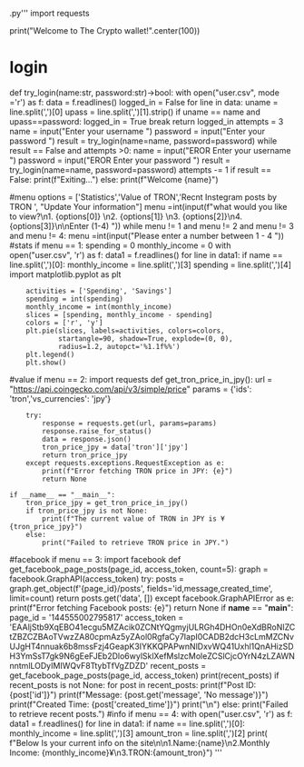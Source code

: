 .py'''
import requests

print("Welcome to The Crypto wallet!".center(100))
# login
def try_login(name:str, password:str)->bool:
    with open("user.csv", mode ='r') as f:
        data = f.readlines()
    logged_in = False
    for line in data:
        uname = line.split(',')[0]
        upass = line.split(',')[1].strip()
        if uname == name and upass==password:
            logged_in = True
            break
    return logged_in
attempts = 3
name = input("Enter your username ")
password = input("Enter your password ")
result = try_login(name=name, password=password)
while result == False and attempts >0:
    name = input("EROR Enter your username ")
    password = input("EROR Enter your password ")
    result = try_login(name=name, password=password)
    attempts -= 1
if result == False:
    print(f"Exiting...")
else:
    print(f"Welcome {name}")

#menu
options = ['Statistics','Value of TRON','Recnt Instegram posts by TRON ', "Update Your information"]
menu =int(input(f"what would you like to view?\n1. {options[0]} \n2. {options[1]} \n3. {options[2]}\n4. {options[3]}\n\nEnter (1-4) "))
while menu != 1 and menu != 2 and menu != 3 and menu != 4:
    menu =int(input("Please enter a number between 1 - 4 "))
#stats
if menu == 1:
    spending = 0
    monthly_income = 0
    with open("user.csv", 'r') as f:
        data1 = f.readlines()
        for line in data1:
            if name == line.split(',')[0]:
                monthly_income = line.split(',')[3]
                spending = line.split(',')[4]
        import matplotlib.pyplot as plt

        activities = ['Spending', 'Savings']
        spending = int(spending)
        monthly_income = int(monthly_income)
        slices = [spending, monthly_income - spending]
        colors = ['r', 'y']
        plt.pie(slices, labels=activities, colors=colors,
                startangle=90, shadow=True, explode=(0, 0),
                radius=1.2, autopct='%1.1f%%')
        plt.legend()
        plt.show()
#value
if menu == 2:
    import requests
    def get_tron_price_in_jpy():
        url = "https://api.coingecko.com/api/v3/simple/price"
        params = {'ids': 'tron','vs_currencies': 'jpy'}

        try:
            response = requests.get(url, params=params)
            response.raise_for_status()
            data = response.json()
            tron_price_jpy = data['tron']['jpy']
            return tron_price_jpy
        except requests.exceptions.RequestException as e:
            print(f"Error fetching TRON price in JPY: {e}")
            return None

    if __name__ == "__main__":
        tron_price_jpy = get_tron_price_in_jpy()
        if tron_price_jpy is not None:
            print(f"The current value of TRON in JPY is ¥{tron_price_jpy}")
        else:
            print("Failed to retrieve TRON price in JPY.")
#facebook
if menu == 3:
    import facebook
    def get_facebook_page_posts(page_id, access_token, count=5):
        graph = facebook.GraphAPI(access_token)
        try:
            posts = graph.get_object(f'{page_id}/posts', fields='id,message,created_time', limit=count)
            return posts.get('data', [])
        except facebook.GraphAPIError as e:
            print(f"Error fetching Facebook posts: {e}")
            return None
    if __name__ == "__main__":
        page_id = '144555002795817'
        access_token = 'EAAljStb9XqEBO41ecgu5MZAcik0ZCNtYQgmyjULRGh4DHOn0eXdBRoNIZCtZBZCZBAoTVwzZA80cpmAz5yZAol0RgfaCy7IapI0CADB2dcH3cLmMZCNvUJgHT4nnuak6b8mssFzj4GeapK3IYKKQPAPwnNlDxvWQ41Uxhl1QnAHizSDH3YmSsT7gk9N6gEeFJEb2Dlo6wylSklXefMslzcMoleZCSlCjcOYrN4zLZAWNnntmlLODyIMIWQvF8TtybTfVgZDZD'
        recent_posts = get_facebook_page_posts(page_id, access_token)
        print(recent_posts)
        if recent_posts is not None:
            for post in recent_posts:
                print(f"Post ID: {post['id']}")
                print(f"Message: {post.get('message', 'No message')}")
                print(f"Created Time: {post['created_time']}")
                print("\n")
        else:
            print("Failed to retrieve recent posts.")
#info
if menu == 4:
    with open("user.csv", 'r') as f:
        data1 = f.readlines()
        for line in data1:
            if name == line.split(',')[0]:
                monthly_income = line.split(',')[3]
                amount_tron = line.split(',')[2]
    print(
        f"Below Is your current info on the site\n\n1.Name:{name}\n2.Monthly Income: {monthly_income}¥\n3.TRON:{amount_tron}")
        '''
